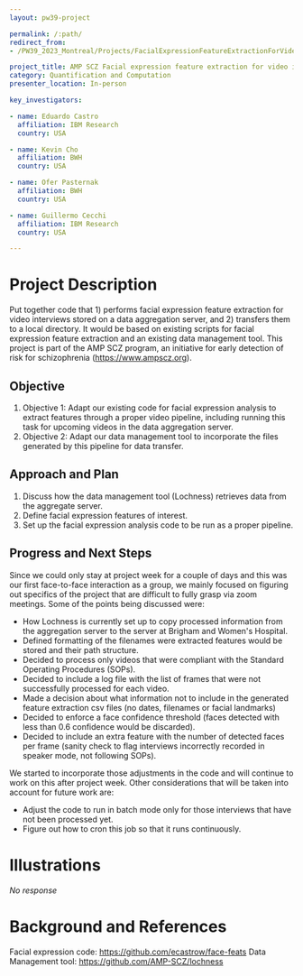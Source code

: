 ```yaml
---
layout: pw39-project

permalink: /:path/
redirect_from:
- /PW39_2023_Montreal/Projects/FacialExpressionFeatureExtractionForVideoInterviews/README.html

project_title: AMP SCZ Facial expression feature extraction for video interviews
category: Quantification and Computation
presenter_location: In-person

key_investigators:

- name: Eduardo Castro
  affiliation: IBM Research
  country: USA

- name: Kevin Cho
  affiliation: BWH
  country: USA

- name: Ofer Pasternak
  affiliation: BWH
  country: USA

- name: Guillermo Cecchi
  affiliation: IBM Research
  country: USA

---
```


# Project Description

<!-- Add a short paragraph describing the project. -->

Put together code that 1) performs facial expression feature extraction for video interviews stored on a data aggregation server, and 2) transfers them to a local directory. It would be based on existing scripts for facial expression feature extraction and an existing data management tool. This project is part of the AMP SCZ program, an initiative for early detection of risk for schizophrenia (https://www.ampscz.org).

## Objective

<!-- Describe here WHAT you would like to achieve (what you will have as end result). -->

1.  Objective 1: Adapt our existing code for facial expression analysis to extract features through a proper video pipeline, including running this task for upcoming videos in the data aggregation server.
2.  Objective 2: Adapt our data management tool to incorporate the files generated by this pipeline for data transfer.

## Approach and Plan

<!-- Describe here HOW you would like to achieve the objectives stated above. -->
1.  Discuss how the data management tool (Lochness) retrieves data from the aggregate server.
2.  Define facial expression features of interest.
3.  Set up the facial expression analysis code to be run as a proper pipeline.

## Progress and Next Steps

Since we could only stay at project week for a couple of days and this was our first face-to-face interaction as a group, we mainly focused on figuring out specifics of the project that are difficult to fully grasp via zoom meetings. Some of the points being discussed were:

- How Lochness is currently set up to copy processed information from the aggregation server to the server at Brigham and Women's Hospital.
- Defined formatting of the filenames were extracted features would be stored and their path structure.
- Decided to process only videos that were compliant with the Standard Operating Procedures (SOPs).
- Decided to include a log file with the list of frames that were not successfully processed for each video.
- Made a decision about what information not to include in the generated feature extraction csv files (no dates, filenames or facial landmarks)
- Decided to enforce a face confidence threshold (faces detected with less than 0.6 confidence would be discarded).
- Decided to include an extra feature with the number of detected faces per frame (sanity check to flag interviews incorrectly recorded in speaker mode, not following SOPs).


We started to incorporate those adjustments in the code and will continue to work on this after project week. Other considerations that will be taken into account for future work are:
- Adjust the code to run in batch mode only for those interviews that have not been processed yet.
- Figure out how to cron this job so that it runs continuously.

# Illustrations

<!-- Add pictures and links to videos that demonstrate what has been accomplished. -->

*No response*

# Background and References

<!-- If you developed any software, include link to the source code repository.
     If possible, also add links to sample data, and to any relevant publications. -->

Facial expression code: <https://github.com/ecastrow/face-feats>
Data Management tool: <https://github.com/AMP-SCZ/lochness>
